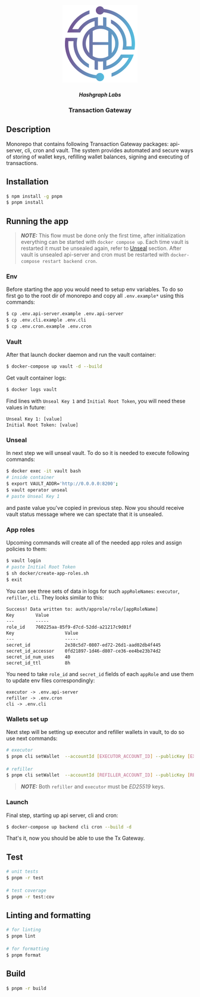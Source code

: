 <p align="center">
  <img src="images/THA_Logo.png" width="200" alt="Nest Logo" />
</p>

  <h5 align="center">Hashgraph Labs</p>
  <h3 align="center">Transaction Gateway</p>

## Description

Monorepo that contains following Transaction Gateway packages: api-server, cli, cron and vault. The system provides automated and secure ways of storing of wallet keys, refilling wallet balances, signing and executing of transactions.

## Installation

```bash
$ npm install -g pnpm
$ pnpm install
```

## Running the app

> **_NOTE:_** This flow must be done only the first time, after initialization everything can be started with `docker compose up`.
> Each time vault is restarted it must be unsealed again, refer to [Unseal](#unseal) section. After vault is unsealed api-server and cron must be restarted with `docker-compose restart backend cron`.

### Env

Before starting the app you would need to setup env variables. To do so first go to the root dir of monorepo and copy all `.env.example*` using this commands:

```bash
$ cp .env.api-server.example .env.api-server
$ cp .env.cli.example .env.cli
$ cp .env.cron.example .env.cron
```

### Vault

After that launch docker daemon and run the vault container:

```bash
$ docker-compose up vault -d --build
```

Get vault container logs:

```bash
$ docker logs vault
```

Find lines with `Unseal Key 1` and `Initial Root Token`, you will need these values in future:

```
Unseal Key 1: [value]
Initial Root Token: [value]
```

### Unseal

In next step we will unseal vault. To do so it is needed to execute following commands:

```bash
$ docker exec -it vault bash
# inside container
$ export VAULT_ADDR='http://0.0.0.0:8200';
$ vault operator unseal
# paste Unseal Key 1
```

and paste value you've copied in previous step. Now you should receive vault status message where we can spectate that it is unsealed.

### App roles

Upcoming commands will create all of the needed app roles and assign policies to them:

```bash
$ vault login
# paste Initial Root Token
$ sh docker/create-app-roles.sh
$ exit
```

You can see three sets of data in logs for such `appRoleNames`: `executor`, `refiller`, `cli`. They looks similar to this:

```
Success! Data written to: auth/approle/role/[appRoleName]
Key        Value
---        -----
role_id    760225aa-85f9-d7cd-52dd-a21217c9d01f
Key                   Value
---                   -----
secret_id             2e38c5d7-0807-ed72-26d1-aad02db4f445
secret_id_accessor    0fd21897-1d46-d807-ce36-ee4be23b74d2
secret_id_num_uses    40
secret_id_ttl         8h
```

You need to take `role_id` and `secret_id` fields of each `appRole` and use them to update env files correspondingly:

```
executor -> .env.api-server
refiller -> .env.cron
cli -> .env.cli
```

### Wallets set up

Next step will be setting up executor and refiller wallets in vault, to do so use next commands:

```bash
# executor
$ pnpm cli setWallet  --accountId [EXECUTOR_ACCOUNT_ID] --publicKey [EXECUTOR_PUBLIC_KEY] --privateKey [EXECUTOR_PRIVATE_KEY] --secretKey executorKeyPair

# refiller
$ pnpm cli setWallet  --accountId [REFILLER_ACCOUNT_ID] --publicKey [REFILLER_PUBLIC_KEY] --privateKey [REFILLER_PRIVATE_KEY] --secretKey refillerKeyPair
```

> **_NOTE:_** Both `refiller` and `executor` must be _ED25519_ keys.

### Launch

Final step, starting up api server, cli and cron:

```bash
$ docker-compose up backend cli cron --build -d
```

That's it, now you should be able to use the Tx Gateway.

## Test

```bash
# unit tests
$ pnpm -r test

# test coverage
$ pnpm -r test:cov
```

## Linting and formatting

```bash
# for linting
$ pnpm lint

# for formatting
$ pnpm format
```

## Build

```bash
$ pnpm -r build
```
